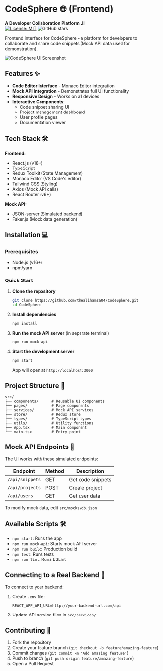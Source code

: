 
# CodeSphere 🌐 (Frontend)

**A Developer Collaboration Platform UI**  
[![License: MIT](https://img.shields.io/badge/License-MIT-blue.svg)](https://opensource.org/licenses/MIT) 
![GitHub stars](https://img.shields.io/github/stars/thealihamza04/CodeSphere?style=social)

Frontend interface for CodeSphere - a platform for developers to collaborate and share code snippets (Mock API data used for demonstration).

![CodeSphere UI Screenshot](./screenshot.png) <!-- Add actual screenshot path -->

## Features ✨

- **Code Editor Interface** - Monaco Editor integration
- **Mock API Integration** - Demonstrates full UI functionality
- **Responsive Design** - Works on all devices
- **Interactive Components**:
  - Code snippet sharing UI
  - Project management dashboard
  - User profile pages
  - Documentation viewer

## Tech Stack 🛠️

**Frontend:**
- React.js (v18+)
- TypeScript
- Redux Toolkit (State Management)
- Monaco Editor (VS Code's editor)
- Tailwind CSS (Styling)
- Axios (Mock API calls)
- React Router (v6+)

**Mock API:**
- JSON-server (Simulated backend)
- Faker.js (Mock data generation)

## Installation 💻

### Prerequisites
- Node.js (v16+)
- npm/yarn

### Quick Start

1. **Clone the repository**
   ```bash
   git clone https://github.com/thealihamza04/CodeSphere.git
   cd CodeSphere
   ```

2. **Install dependencies**
   ```bash
   npm install
   ```

3. **Run the mock API server** (in separate terminal)
   ```bash
   npm run mock-api
   ```

4. **Start the development server**
   ```bash
   npm start
   ```
   App will open at `http://localhost:3000`

## Project Structure 📂

```
src/
├── components/      # Reusable UI components
├── pages/           # Page components
├── services/        # Mock API services
├── store/           # Redux store
├── types/           # TypeScript types
├── utils/           # Utility functions
├── App.tsx          # Main component
└── main.tsx         # Entry point
```

## Mock API Endpoints 📡

The UI works with these simulated endpoints:

| Endpoint | Method | Description |
|----------|--------|-------------|
| `/api/snippets` | GET | Get code snippets |
| `/api/projects` | POST | Create project |
| `/api/users` | GET | Get user data |

To modify mock data, edit `src/mocks/db.json`

## Available Scripts 🛠

- `npm start`: Runs the app
- `npm run mock-api`: Starts mock API server
- `npm run build`: Production build
- `npm test`: Runs tests
- `npm run lint`: Runs ESLint

## Connecting to a Real Backend 🔌

To connect to your backend:

1. Create `.env` file:
   ```env
   REACT_APP_API_URL=http://your-backend-url.com/api
   ```

2. Update API service files in `src/services/`

## Contributing 🤝

1. Fork the repository
2. Create your feature branch (`git checkout -b feature/amazing-feature`)
3. Commit changes (`git commit -m 'Add amazing feature'`)
4. Push to branch (`git push origin feature/amazing-feature`)
5. Open a Pull Request
